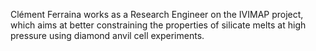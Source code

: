 Clément Ferraina works as a Research Engineer on the IVIMAP project, which aims at better constraining the properties of silicate melts at high pressure using diamond anvil cell experiments.

